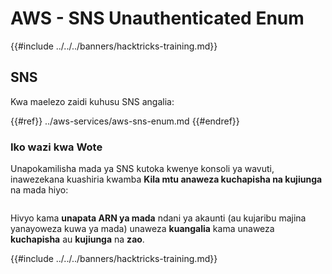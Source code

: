 # AWS - SNS Unauthenticated Enum

{{#include ../../../banners/hacktricks-training.md}}

## SNS

Kwa maelezo zaidi kuhusu SNS angalia:

{{#ref}}
../aws-services/aws-sns-enum.md
{{#endref}}

### Iko wazi kwa Wote

Unapokamilisha mada ya SNS kutoka kwenye konsoli ya wavuti, inawezekana kuashiria kwamba **Kila mtu anaweza kuchapisha na kujiunga** na mada hiyo:

<figure><img src="../../../images/image (212).png" alt=""><figcaption></figcaption></figure>

Hivyo kama **unapata ARN ya mada** ndani ya akaunti (au kujaribu majina yanayoweza kuwa ya mada) unaweza **kuangalia** kama unaweza **kuchapisha** au **kujiunga** na **zao**.

{{#include ../../../banners/hacktricks-training.md}}
